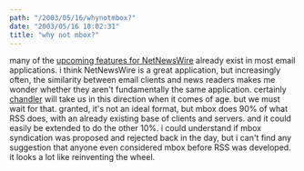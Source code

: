 ```yaml
---
path: "/2003/05/16/whynotmbox?" 
date: "2003/05/16 10:02:31" 
title: "why not mbox?" 
---
```

<p>many of the <a href="http://ranchero.com/netnewswire/featureIdeas.php">upcoming features for NetNewsWire</a> already exist in most email applications. i think NetNewsWire is a great application, but increasingly often, the similarity between email clients and news readers makes me wonder whether they aren't fundamentally the same application. certainly <a href="http://www.osafoundation.org/Chandler_Compelling_Vision.htm">chandler</a> will take us in this direction when it comes of age. but we must wait for that. granted, it's not an ideal format, but mbox does 90% of what RSS does, with an already existing base of clients and servers. and it could easily be extended to do the other 10%. i could understand if mbox syndication was proposed and rejected back in the day, but i can't find any suggestion that anyone even considered mbox before RSS was developed. it looks a lot like reinventing the wheel.</p>